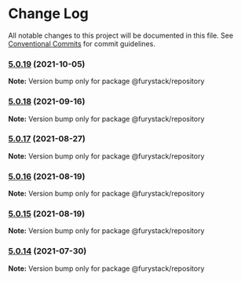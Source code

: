 # Change Log

All notable changes to this project will be documented in this file.
See [Conventional Commits](https://conventionalcommits.org) for commit guidelines.

### [5.0.19](https://github.com/furystack/furystack/compare/@furystack/repository@5.0.18...@furystack/repository@5.0.19) (2021-10-05)

**Note:** Version bump only for package @furystack/repository






### [5.0.18](https://github.com/furystack/furystack/compare/@furystack/repository@5.0.17...@furystack/repository@5.0.18) (2021-09-16)

**Note:** Version bump only for package @furystack/repository






### [5.0.17](https://github.com/furystack/furystack/compare/@furystack/repository@5.0.16...@furystack/repository@5.0.17) (2021-08-27)

**Note:** Version bump only for package @furystack/repository






### [5.0.16](https://github.com/furystack/furystack/compare/@furystack/repository@5.0.15...@furystack/repository@5.0.16) (2021-08-19)

**Note:** Version bump only for package @furystack/repository






### [5.0.15](https://github.com/furystack/furystack/compare/@furystack/repository@4.0.6...@furystack/repository@5.0.15) (2021-08-19)

**Note:** Version bump only for package @furystack/repository






### [5.0.14](https://github.com/furystack/furystack/compare/@furystack/repository@4.0.6...@furystack/repository@5.0.14) (2021-07-30)

**Note:** Version bump only for package @furystack/repository
